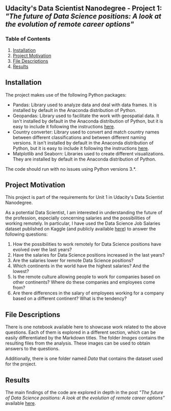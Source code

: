 ## Udacity's Data Scientist Nanodegree - Project 1: *"The future of Data Science positions: A look at the evolution of remote career options"*

### Table of Contents

1. [Installation](#installation)
2. [Project Motivation](#motivation)
3. [File Descriptions](#files)
4. [Results](#results)

## Installation <a name="installation"></a>

The project makes use of the following Python packages: 

- Pandas: Library used to analyze data and deal with data frames. It is installed by default in the Anaconda distribution of Python. 
- Geopandas: Library used to facilitate the work with geospatial data. It isn't installed by default in the Anaconda distribution of Python, but it is easy to include it following the instructions [here](https://anaconda.org/conda-forge/geopandas). 
- Country converter: Library used to convert and match country names between different classifications and between different naming versions. It isn't installed by default in the Anaconda distribution of Python, but it is easy to include it following the instructions [here](https://anaconda.org/conda-forge/country_converter). 
- Matplotlib and Seaborn: Libraries used to create different visualizations. They are installed by default in the Anaconda distribution of Python. 

The code should run with no issues using Python versions 3.*.

## Project Motivation<a name="motivation"></a>

This project is part of the requirements for Unit 1 in Udacity's Data Scientist Nanodegree. 

As a potential Data Scientist, I am interested in understanding the future of the profession, especially concerning salaries and the possibilities of working remotely. In particular, I have used the Data Science Job Salaries dataset published on Kaggle (and publicly available [here](https://www.kaggle.com/datasets/ruchi798/data-science-job-salaries?datasetId=2268489&sortBy=voteCount)) to answer the following questions: 

1. How the possibilities to work remotely for Data Science positions have evolved over the last years? 
2. Have the salaries for Data Science positions increased in the last years?
3. Are the salaries lower for remote Data Science positions? 
4. Which continents in the world have the highest salaries? And the lowest? 
5. Is the remote culture allowing people to work for companies based on other continents? Where do these companies and employees come from? 
6. Are there differences in the salary of employees working for a company based on a different continent? What is the tendency? 

## File Descriptions <a name="files"></a>

There is one notebook available here to showcase work related to the above questions.  Each of them is explored in a different section, which can be easily differentiated by the Markdown titles. The folder *Images* contains the resulting files from the analysis. These images can be used to obtain answers to the questions. 

Additionally, there is one folder named *Data* that contains the dataset used for the project.  


## Results<a name="results"></a>

The main findings of the code are explored in depth in the post *"The future of Data Science positions: A look at the evolution of remote career options"* available [here](https://diegoescribanog.github.io/2022/12/28/the-future-of-data-science-positions.html). 
